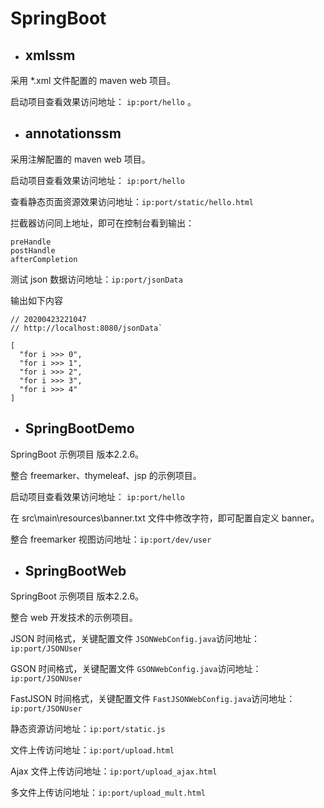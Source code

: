 # SpringBoot





- ## xmlssm

采用 *.xml 文件配置的 maven web 项目。

启动项目查看效果访问地址： `ip:port/hello` 。



- ## annotationssm

采用注解配置的 maven web 项目。

启动项目查看效果访问地址： `ip:port/hello` 

查看静态页面资源效果访问地址：`ip:port/static/hello.html`

拦截器访问同上地址，即可在控制台看到输出：

```
preHandle
postHandle
afterCompletion
```

测试 json 数据访问地址：`ip:port/jsonData`

输出如下内容

```
// 20200423221047
// http://localhost:8080/jsonData`

[
  "for i >>> 0",
  "for i >>> 1",
  "for i >>> 2",
  "for i >>> 3",
  "for i >>> 4"
]
```



- ## SpringBootDemo

SpringBoot 示例项目 版本2.2.6。

整合 freemarker、thymeleaf、jsp 的示例项目。

启动项目查看效果访问地址： `ip:port/hello` 

在 src\main\resources\banner.txt 文件中修改字符，即可配置自定义 banner。

整合 freemarker 视图访问地址：`ip:port/dev/user`



- ## SpringBootWeb

SpringBoot 示例项目 版本2.2.6。

整合 web 开发技术的示例项目。

JSON 时间格式，关键配置文件 `JSONWebConfig.java`访问地址：`ip:port/JSONUser`

GSON 时间格式，关键配置文件 `GSONWebConfig.java`访问地址：`ip:port/JSONUser`

FastJSON 时间格式，关键配置文件 `FastJSONWebConfig.java`访问地址：`ip:port/JSONUser`

静态资源访问地址：`ip:port/static.js`

文件上传访问地址：`ip:port/upload.html`

Ajax 文件上传访问地址：`ip:port/upload_ajax.html`

多文件上传访问地址：`ip:port/upload_mult.html`